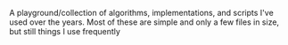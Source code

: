 A playground/collection of algorithms, implementations, and scripts I've used over the years. Most of these are simple and only a few files in size, but still things I use frequently
